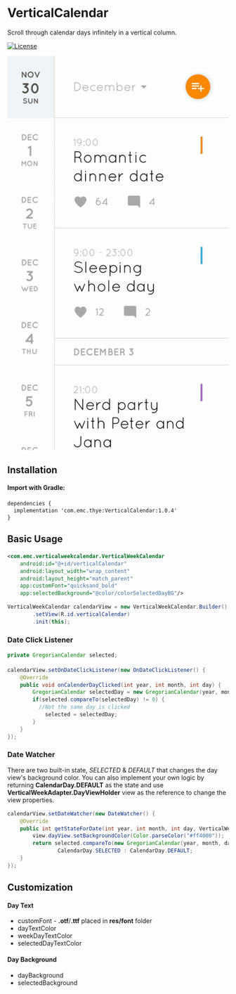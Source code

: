 # VerticalCalendar
Scroll through calendar days infinitely in a vertical column.

[![License](https://img.shields.io/badge/License-Apache%202.0-blue.svg)](https://github.com/emcthye/VerticalCalendar/blob/master/LICENSE)

![](app/demo.gif)

## Installation

#### Import with Gradle:

```
dependencies {
  implementation 'com.emc.thye:VerticalCalendar:1.0.4'
}
```
## Basic Usage
```xml
<com.emc.verticalweekcalendar.VerticalWeekCalendar
    android:id="@+id/verticalCalendar"
    android:layout_width="wrap_content"
    android:layout_height="match_parent"
    app:customFont="quicksand_bold"
    app:selectedBackground="@color/colorSelectedDayBG"/>
```
```java
VerticalWeekCalendar calendarView = new VerticalWeekCalendar.Builder()
        .setView(R.id.verticalCalendar)
        .init(this);
```
### Date Click Listener

```java
private GregorianCalendar selected;

calendarView.setOnDateClickListener(new OnDateClickListener() {
    @Override
    public void onCalenderDayClicked(int year, int month, int day) {
        GregorianCalendar selectedDay = new GregorianCalendar(year, month, day);
        if(selected.compareTo(selectedDay) != 0) { 
          //Not the same day is clicked
            selected = selectedDay;
        }
    }
});
```
### Date Watcher
There are two built-in state, <em>SELECTED</em> & <em>DEFAULT</em> that changes the day view's background color. You can also implement your own logic by returning **CalendarDay.DEFAULT** as the state and use **VerticalWeekAdapter.DayViewHolder** view as the reference to change the view properties.
```java
calendarView.setDateWatcher(new DateWatcher() {
    @Override
    public int getStateForDate(int year, int month, int day, VerticalWeekAdapter.DayViewHolder view) {
        view.dayView.setBackgroundColor(Color.parseColor("#ff4000"));
        return selected.compareTo(new GregorianCalendar(year, month, day)) == 0 ?
                CalendarDay.SELECTED : CalendarDay.DEFAULT;
    }
});
```
## Customization

#### Day Text

* customFont - **.otf**/**.ttf** placed in **res/font** folder
* dayTextColor
* weekDayTextColor
* selectedDayTextColor

#### Day Background

* dayBackground
* selectedBackground
